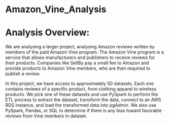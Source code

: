 # Amazon_Vine_Analysis

# Analysis Overview:
We are analysing a larger project, analysing Amazon reviews written by members of the paid Amazon Vine program. The Amazon Vine program is a service that allows manufacturers and publishers to receive reviews for their products. Companies like SellBy pay a small fee to Amazon and provide products to Amazon Vine members, who are then required to publish a review.

In this project, we have access to approximately 50 datasets. Each one contains reviews of a specific product, from clothing apparel to wireless products. We pick one of these datasets and use PySpark to perform the ETL process to extract the dataset, transform the data, connect to an AWS RDS instance, and load the transformed data into pgAdmin. We also use PySpark, Pandas, or SQL to determine if there is any bias toward favorable reviews from Vine members in dataset.
